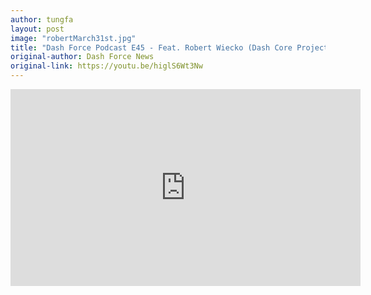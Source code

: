 ```yaml
---
author: tungfa
layout: post
image: "robertMarch31st.jpg"
title: "Dash Force Podcast E45 - Feat. Robert Wiecko (Dash Core Project Manger"
original-author: Dash Force News
original-link: https://youtu.be/higlS6Wt3Nw
---
```



<iframe width="560" height="315" src="https://www.youtube.com/embed/hohUCZgnVmw" frameborder="0" allow="autoplay; encrypted-media" allowfullscreen></iframe>
